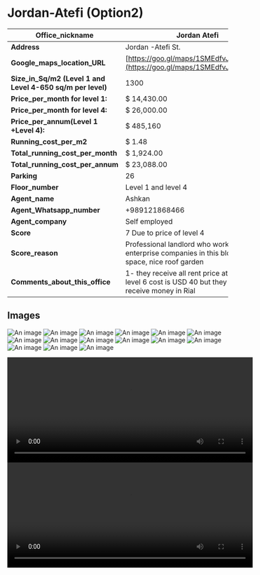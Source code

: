 # Jordan-Atefi (Option2)
| **Office_nickname**                                         | Jordan Atefi                                                                                                 |
| ---------------------------------------------------------------- | ------------------------------------------------------------------------------------------------------------ |
| **Address**                                                  | Jordan -Atefi St.                                                                                            |
| **Google_maps_location_URL**                              | [https://goo.gl/maps/1SMEdfvJEttPHC7V9](https://goo.gl/maps/1SMEdfvJEttPHC7V9)                               |
| **Size_in_Sq/m2 (Level 1 and Level 4-650 sq/m per level)** | 1300                                                                                                         |
| **Price_per_month for level 1:**                           | $ 14,430.00                                                                                                  |
| **Price_per_month for level 4:**                           | $ 26,000.00                                                                                                  |
| **Price_per_annum(Level 1 +Level 4):**                     | $ 485,160                                                                                                    |
| **Running_cost_per_m2**                                   | $ 1.48                                                                                                       |
| **Total_running_cost_per_month**                         | $ 1,924.00                                                                                                   |
| **Total_running_cost_per_annum**                         | $ 23,088.00                                                                                                  |
| **Parking**                                                  | 26                                                                                                           |
| **Floor_number**                                            | Level 1 and level 4                                                                                          |
| **Agent_name**                                              | Ashkan                                                                                                       |
| **Agent_Whatsapp_number**                                  | +989121868466                                                                                                |
| **Agent_company**                                           | Self employed                                                                                                |
| **Score**                                                    | 7 Due to price of level 4                                                                                                            |
| **Score_reason**                                            | Professional landlord who worked with enterprise companies in this bld. good space, nice roof garden         |
| **Comments_about_this_office**                            | 1- they receive all rent price at the first 2- level 6 cost is USD 40 but they able to receive money in Rial |
## Images
![An image](./1.jpeg)
![An image](./2.jpeg)
![An image](./3.jpeg)
![An image](./4.jpeg)
![An image](./5.jpeg)
![An image](./6.jpeg)
![An image](./7.jpeg)
![An image](./9.jpeg)
![An image](./10.jpeg)
![An image](./11.jpeg)
![An image](./12.jpeg)
![An image](./13.jpeg)
![An image](./14.jpeg)
![An image](./15.jpeg)
![An image](./plan1.jpg)

<video width="560" height="240" controls>
  <source src="./m1.mp4" type="video/mp4">
  Your browser does not support the video tag.
</video> 
<video width="560" height="240" controls>
  <source src="./m2.mp4" type="video/mp4">
  Your browser does not support the video tag.
</video>